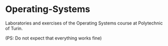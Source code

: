 # Operating-Systems
Laboratories and exercises of the Operating Systems course at Polytechnic of Turin.

(PS: Do not expect that everything works fine)

